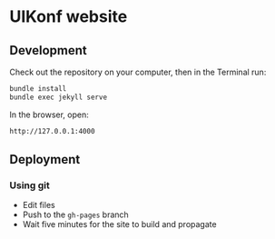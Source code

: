 # UIKonf website

## Development

Check out the repository on your computer, then in the Terminal run:

```bash
bundle install
bundle exec jekyll serve
```

In the browser, open:

```bash
http://127.0.0.1:4000
```

## Deployment

### Using git

- Edit files
- Push to the `gh-pages` branch
- Wait five minutes for the site to build and propagate

